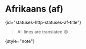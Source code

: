 # Afrikaans (af)
{id="statuses-http-statuses-af-title"}

> All lines are translated 😊
>
{style="note"}
